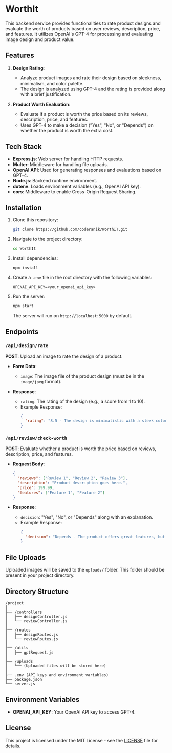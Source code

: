 
# WorthIt

This backend service provides functionalities to rate product designs and evaluate the worth of products based on user reviews, description, price, and features. It utilizes OpenAI's GPT-4 for processing and evaluating image design and product value.

## Features

1. **Design Rating**:
   - Analyze product images and rate their design based on sleekness, minimalism, and color palette.
   - The design is analyzed using GPT-4 and the rating is provided along with a brief justification.
   
2. **Product Worth Evaluation**:
   - Evaluate if a product is worth the price based on its reviews, description, price, and features.
   - Uses GPT-4 to make a decision ("Yes", "No", or "Depends") on whether the product is worth the extra cost.

## Tech Stack
- **Express.js**: Web server for handling HTTP requests.
- **Multer**: Middleware for handling file uploads.
- **OpenAI API**: Used for generating responses and evaluations based on GPT-4.
- **Node.js**: Backend runtime environment.
- **dotenv**: Loads environment variables (e.g., OpenAI API key).
- **cors**: Middleware to enable Cross-Origin Request Sharing.

## Installation

1. Clone this repository:
   ```bash
   git clone https://github.com/coderanik/WorthIT.git
   ```

2. Navigate to the project directory:
   ```bash
   cd WorthIt
   ```

3. Install dependencies:
   ```bash
   npm install
   ```

4. Create a `.env` file in the root directory with the following variables:
   ```env
   OPENAI_API_KEY=<your_openai_api_key>
   ```

5. Run the server:
   ```bash
   npm start
   ```

   The server will run on `http://localhost:5000` by default.

## Endpoints

### `/api/design/rate`
**POST**: Upload an image to rate the design of a product.

- **Form Data**:
  - `image`: The image file of the product design (must be in the `image/jpeg` format).

- **Response**:
  - `rating`: The rating of the design (e.g., a score from 1 to 10).
  - Example Response:
    ```json
    {
      "rating": "8.5 - The design is minimalistic with a sleek color palette but lacks some distinctive elements."
    }
    ```

### `/api/review/check-worth`
**POST**: Evaluate whether a product is worth the price based on reviews, description, price, and features.

- **Request Body**:
  ```json
  {
    "reviews": ["Review 1", "Review 2", "Review 3"],
    "description": "Product description goes here.",
    "price": 199.99,
    "features": ["Feature 1", "Feature 2"]
  }
  ```

- **Response**:
  - `decision`: "Yes", "No", or "Depends" along with an explanation.
  - Example Response:
    ```json
    {
      "decision": "Depends - The product offers great features, but the price is higher than average for similar products."
    }
    ```

## File Uploads

Uploaded images will be saved to the `uploads/` folder. This folder should be present in your project directory.

## Directory Structure
```
/project
│
├── /controllers
│   ├── designController.js
│   └── reviewController.js
│
├── /routes
│   ├── designRoutes.js
│   └── reviewRoutes.js
│
├── /utils
│   ├── gptRequest.js
│
├── /uploads
│   └── (Uploaded files will be stored here)
│
├── .env (API keys and environment variables)
├── package.json
└── server.js
```

## Environment Variables
- **OPENAI_API_KEY**: Your OpenAI API key to access GPT-4.

## License
This project is licensed under the MIT License - see the [LICENSE](LICENSE) file for details.
